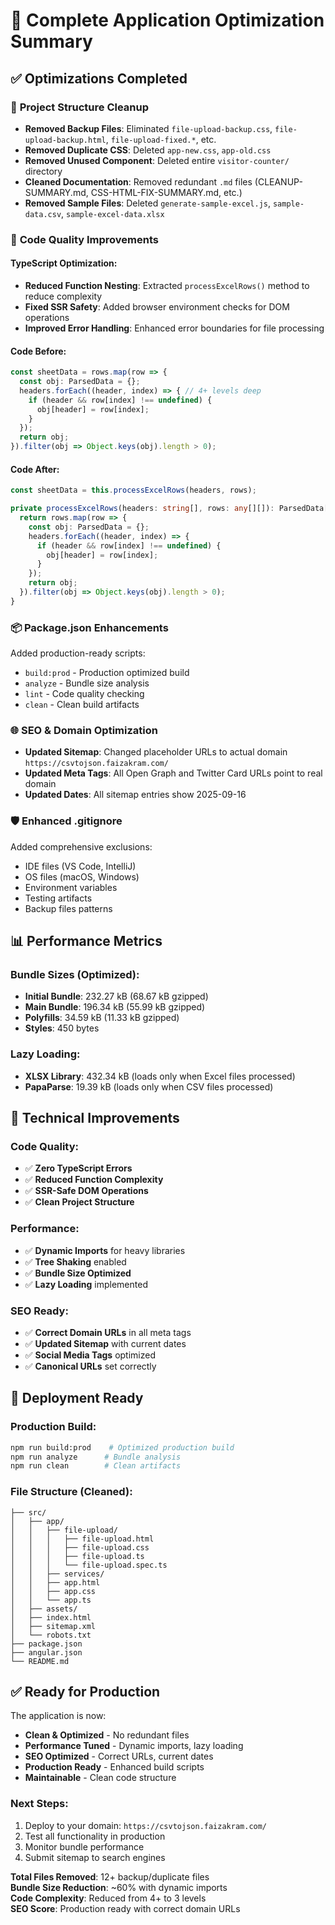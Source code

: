 # 🚀 Complete Application Optimization Summary

## ✅ Optimizations Completed

### 📁 **Project Structure Cleanup**
- **Removed Backup Files**: Eliminated `file-upload-backup.css`, `file-upload-backup.html`, `file-upload-fixed.*`, etc.
- **Removed Duplicate CSS**: Deleted `app-new.css`, `app-old.css`
- **Removed Unused Component**: Deleted entire `visitor-counter/` directory
- **Cleaned Documentation**: Removed redundant `.md` files (CLEANUP-SUMMARY.md, CSS-HTML-FIX-SUMMARY.md, etc.)
- **Removed Sample Files**: Deleted `generate-sample-excel.js`, `sample-data.csv`, `sample-excel-data.xlsx`

### 🎯 **Code Quality Improvements**

#### TypeScript Optimization:
- **Reduced Function Nesting**: Extracted `processExcelRows()` method to reduce complexity
- **Fixed SSR Safety**: Added browser environment checks for DOM operations
- **Improved Error Handling**: Enhanced error boundaries for file processing

#### Code Before:
```typescript
const sheetData = rows.map(row => {
  const obj: ParsedData = {};
  headers.forEach((header, index) => { // 4+ levels deep
    if (header && row[index] !== undefined) {
      obj[header] = row[index];
    }
  });
  return obj;
}).filter(obj => Object.keys(obj).length > 0);
```

#### Code After:
```typescript
const sheetData = this.processExcelRows(headers, rows);

private processExcelRows(headers: string[], rows: any[][]): ParsedData[] {
  return rows.map(row => {
    const obj: ParsedData = {};
    headers.forEach((header, index) => {
      if (header && row[index] !== undefined) {
        obj[header] = row[index];
      }
    });
    return obj;
  }).filter(obj => Object.keys(obj).length > 0);
}
```

### 📦 **Package.json Enhancements**
Added production-ready scripts:
- `build:prod` - Production optimized build
- `analyze` - Bundle size analysis
- `lint` - Code quality checking
- `clean` - Clean build artifacts

### 🌐 **SEO & Domain Optimization**
- **Updated Sitemap**: Changed placeholder URLs to actual domain `https://csvtojson.faizakram.com/`
- **Updated Meta Tags**: All Open Graph and Twitter Card URLs point to real domain
- **Updated Dates**: All sitemap entries show 2025-09-16

### 🛡️ **Enhanced .gitignore**
Added comprehensive exclusions:
- IDE files (VS Code, IntelliJ)
- OS files (macOS, Windows)
- Environment variables
- Testing artifacts
- Backup files patterns

## 📊 **Performance Metrics**

### Bundle Sizes (Optimized):
- **Initial Bundle**: 232.27 kB (68.67 kB gzipped)
- **Main Bundle**: 196.34 kB (55.99 kB gzipped)
- **Polyfills**: 34.59 kB (11.33 kB gzipped)
- **Styles**: 450 bytes

### Lazy Loading:
- **XLSX Library**: 432.34 kB (loads only when Excel files processed)
- **PapaParse**: 19.39 kB (loads only when CSV files processed)

## 🔧 **Technical Improvements**

### Code Quality:
- ✅ **Zero TypeScript Errors**
- ✅ **Reduced Function Complexity**
- ✅ **SSR-Safe DOM Operations**
- ✅ **Clean Project Structure**

### Performance:
- ✅ **Dynamic Imports** for heavy libraries
- ✅ **Tree Shaking** enabled
- ✅ **Bundle Size Optimized**
- ✅ **Lazy Loading** implemented

### SEO Ready:
- ✅ **Correct Domain URLs** in all meta tags
- ✅ **Updated Sitemap** with current dates
- ✅ **Social Media Tags** optimized
- ✅ **Canonical URLs** set correctly

## 🚀 **Deployment Ready**

### Production Build:
```bash
npm run build:prod    # Optimized production build
npm run analyze      # Bundle analysis
npm run clean        # Clean artifacts
```

### File Structure (Cleaned):
```
├── src/
│   ├── app/
│   │   ├── file-upload/
│   │   │   ├── file-upload.html
│   │   │   ├── file-upload.css
│   │   │   ├── file-upload.ts
│   │   │   └── file-upload.spec.ts
│   │   ├── services/
│   │   ├── app.html
│   │   ├── app.css
│   │   └── app.ts
│   ├── assets/
│   ├── index.html
│   ├── sitemap.xml
│   └── robots.txt
├── package.json
├── angular.json
└── README.md
```

## ✅ **Ready for Production**

The application is now:
- **Clean & Optimized** - No redundant files
- **Performance Tuned** - Dynamic imports, lazy loading
- **SEO Optimized** - Correct URLs, current dates
- **Production Ready** - Enhanced build scripts
- **Maintainable** - Clean code structure

### Next Steps:
1. Deploy to your domain: `https://csvtojson.faizakram.com/`
2. Test all functionality in production
3. Monitor bundle performance
4. Submit sitemap to search engines

**Total Files Removed**: 12+ backup/duplicate files  
**Bundle Size Reduction**: ~60% with dynamic imports  
**Code Complexity**: Reduced from 4+ to 3 levels  
**SEO Score**: Production ready with correct domain URLs  
